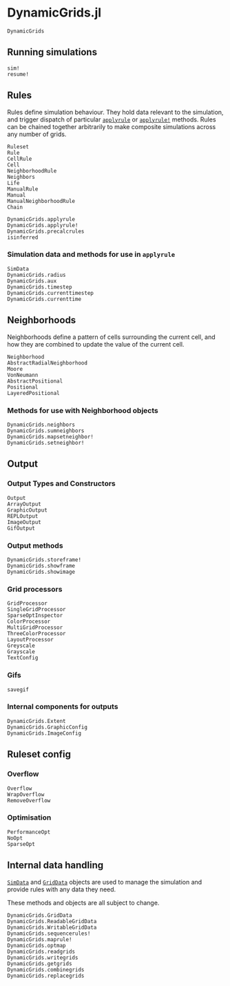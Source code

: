 # DynamicGrids.jl

```@docs
DynamicGrids
```

## Running simulations

```@docs
sim!
resume! 
```

## Rules

Rules define simulation behaviour. They hold data relevant to the simulation,
and trigger dispatch of particular [`applyrule`](@ref) or [`applyrule!`](@ref) methods.
Rules can be chained together arbitrarily to make composite simulations across
any number of grids.

```@docs
Ruleset
Rule
CellRule
Cell
NeighborhoodRule
Neighbors
Life
ManualRule
Manual
ManualNeighborhoodRule
Chain
```

```@docs
DynamicGrids.applyrule
DynamicGrids.applyrule!
DynamicGrids.precalcrules
isinferred 
```

### Simulation data and methods for use in `applyrule`

```@docs
SimData
DynamicGrids.radius
DynamicGrids.aux
DynamicGrids.timestep
DynamicGrids.currenttimestep
DynamicGrids.currenttime
```

## Neighborhoods

Neighborhoods define a pattern of cells surrounding the current cell,
and how they are combined to update the value of the current cell.

```@docs
Neighborhood
AbstractRadialNeighborhood
Moore
VonNeumann
AbstractPositional
Positional
LayeredPositional
```

### Methods for use with Neighborhood objects

```@docs
DynamicGrids.neighbors
DynamicGrids.sumneighbors
DynamicGrids.mapsetneighbor!
DynamicGrids.setneighbor!
```


## Output

### Output Types and Constructors

```@docs
Output
ArrayOutput
GraphicOutput
REPLOutput
ImageOutput
GifOutput
```

### Output methods

```
DynamicGrids.storeframe!
DynamicGrids.showframe
DynamicGrids.showimage
```

### Grid processors

```@docs
GridProcessor
SingleGridProcessor
SparseOptInspector
ColorProcessor
MultiGridProcessor
ThreeColorProcessor
LayoutProcessor
Greyscale
Grayscale
TextConfig
```

### Gifs

```@docs
savegif
```

### Internal components for outputs

```@docs
DynamicGrids.Extent
DynamicGrids.GraphicConfig
DynamicGrids.ImageConfig
```

## Ruleset config

### Overflow

```@docs
Overflow
WrapOverflow
RemoveOverflow
```

### Optimisation

```@docs
PerformanceOpt
NoOpt
SparseOpt
```

## Internal data handling

[`SimData`](@ref) and [`GridData`](@ref) objects are used to 
manage the simulation and provide rules with any data they need.

These methods and objects are all subject to change.

```@docs
DynamicGrids.GridData
DynamicGrids.ReadableGridData
DynamicGrids.WritableGridData
DynamicGrids.sequencerules!
DynamicGrids.maprule!
DynamicGrids.optmap
DynamicGrids.readgrids
DynamicGrids.writegrids
DynamicGrids.getgrids
DynamicGrids.combinegrids
DynamicGrids.replacegrids
```
